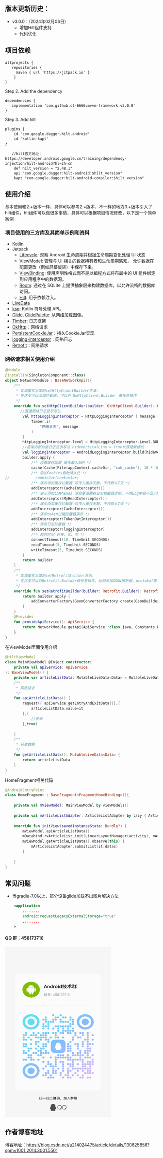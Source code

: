 
## 版本更新历史：  
- v3.0.0：(2024年02月06日)
  - 增加Hilt组件支持
  - 代码优化

## 项目依赖

``` Gradle
allprojects {
   repositories {
	 maven { url 'https://jitpack.io' }
    }
}
```

Step 2. Add the dependency

``` Gradle
dependencies {
   implementation 'com.github.cl-6666:mvvm-framework:v3.0.0'
}
```
Step 3. Add hilt
``` Gradle
plugins {
    id 'com.google.dagger.hilt.android'
    id 'kotlin-kapt'
}

   //hilt官方地址：https://developer.android.google.cn/training/dependency-injection/hilt-android?hl=zh-cn
    def hilt_version = "2.48.1"
    api "com.google.dagger:hilt-android:$hilt_version"
    kapt "com.google.dagger:hilt-android-compiler:$hilt_version"
```

## 使用介绍
基本使用和2.+版本一样，具体可以参考2.+版本，不一样的地方3.+版本引入了hilt组件，hlt组件可以做很多事情，具体可以根据项目情况修改，以下是一个简单案例

### 项目使用的三方库及其简单示例和资料

* [Kotlin](https://github.com/JetBrains/kotlin)
* Jetpack
  - [Lifecycle](https://developer.android.com/jetpack/androidx/releases/lifecycle): 观察 Android 生命周期并根据生命周期变化处理 UI 状态
  - [ViewModel](https://developer.android.com/topic/libraries/architecture/viewmodel): 管理与 UI 相关的数据持有者和生命周期感知。 允许数据在配置更改（例如屏幕旋转）中保存下来。
  - [ViewBinding](https://developer.android.com/topic/libraries/view-binding): 使用声明性格式而不是以编程方式将布局中的 UI 组件绑定到应用程序中的数据源。
  - [Room](https://developer.android.google.cn/jetpack/androidx/releases/room?hl=zh-cn): 通过在 SQLite 上提供抽象层来构建数据库，以允许流畅的数据库访问。
  - [Hilt](https://dagger.dev/hilt/): 用于依赖注入。
* [LiveData](https://developer.android.com/topic/libraries/architecture/livedata)
* [ksp](https://github.com/google/ksp): Kotlin 符号处理 API。
* [Glide](https://github.com/bumptech/glide), [GlidePalette](https://github.com/florent37/GlidePalette): 从网络加载图像。
* [Timber](https://github.com/JakeWharton/timber): 日志框架
* [OkHttp](https://github.com/square/okhttp)：网络请求
* [PersistentCookieJar](https://github.com/franmontiel/PersistentCookieJar)：持久CookieJar实现
* [logging-interceptor](https://github.com/square/okhttp)：网络日志
* [Retrofit](https://github.com/square/retrofit)：网络请求

### 网络请求相关使用介绍
```Kotlin
@Module
@InstallIn(SingletonComponent::class)
object NetworkModule : BaseNetworkApi(){
    /**
     * 实现重写父类的setHttpClientBuilder方法，
     * 在这里可以添加拦截器，可以对 OkHttpClient.Builder 做任意操作
     */
    override fun setHttpClientBuilder(builder: OkHttpClient.Builder): OkHttpClient.Builder {
       //普通网络日志显示写法
        val httpLoggingInterceptor = HttpLoggingInterceptor { message ->
            Timber.i(
                "网络日志", message
            )
        }
        httpLoggingInterceptor.level = HttpLoggingInterceptor.Level.BODY
        //框架内部封装日志显示写法 hideVerticalLine = true代表隐藏横线
        val loggingInterceptor = AndroidLoggingInterceptor.build(hideVerticalLine = true)
        builder.apply {
            /** 设置缓存配置 缓存最大10M */
            cache(Cache(File(appContext.cacheDir, "cxk_cache"), 10 * 1024 * 1024))
            /** 添加Cookies自动持久化 */
//            cookieJar(cookieJar)
            /** 演示添加缓存拦截器 可传入缓存天数，不传默认7天 */
            addInterceptor(CacheInterceptor())
            /** 演示添加公共heads 注意要设置在日志拦截器之前，不然Log中会不显示head信息 */
            addInterceptor(MyHeadInterceptor())
            /** 演示添加缓存拦截器 可传入缓存天数，不传默认7天 */
            addInterceptor(CacheInterceptor())
            /** 演示token过期拦截器演示 */
            addInterceptor(TokenOutInterceptor())
            /** 演示日志拦截器 */
            addInterceptor(loggingInterceptor)
            /** 超时时间 连接、读、写 */
            connectTimeout(10, TimeUnit.SECONDS)
            readTimeout(5, TimeUnit.SECONDS)
            writeTimeout(5, TimeUnit.SECONDS)
        }
        return builder
    }
    /**
     * 实现重写父类的setRetrofitBuilder方法，
     * 在这里可以对Retrofit.Builder做任意操作，比如添加GSON解析器，protobuf等
     */
    override fun setRetrofitBuilder(builder: Retrofit.Builder): Retrofit.Builder {
        return builder.apply {
            addConverterFactory(GsonConverterFactory.create(GsonBuilder().create()))
        }
    }
    @Provides
    fun provideApiService(): ApiService {
        return NetworkModule.getApi(ApiService::class.java, Constants.BASE_URL, false)
    }
}
```
在ViewModel里面使用介绍

```Kotlin
@HiltViewModel
class MainViewModel @Inject constructor(
    private val apiService: ApiService
): BaseViewModel() {
    private var articleListData: MutableLiveData<Data> = MutableLiveData()
    /**
     * 网络请求
     */
    fun apiArticleListData() {
        request({ apiService.getEntryAndExitData()},{
            articleListData.value=it
        },{
            //失败
        },true)

    }
    /**
     * 获取数据
     */
    fun getArticleListData(): MutableLiveData<Data> {
        return articleListData
    }
}
```
HomeFragment相关代码

```Kotlin
@AndroidEntryPoint
class HomeFragment : BaseFragment<FragmentHomeBinding>(){

    private val mViewModel: MainViewModel by viewModels()

    private val mArticleListAdapter: ArticleListAdapter by lazy { ArticleListAdapter(arrayListOf()) }

    override fun initView(savedInstanceState: Bundle?) {
        mViewModel.apiArticleListData()
        mDatabind.rvArticleList.init(LinearLayoutManager(activity), mArticleListAdapter, false)
        mViewModel.getArticleListData().observe(this) {
            mArticleListAdapter.submitList(it.datas)
        }

    }
}
```

## 常见问题
* 当gradle-7.0以上，部分设备glide加载不出图片解决方法  
``` xml
    <application
        ........
        android:requestLegacyExternalStorage="true"
        ........
	>
```
#### QQ 群：458173716  
<img src="https://github.com/cl-6666/serialPort/blob/master/qq2.jpg" width="350" height="560" alt="演示"/>  

## 作者博客地址    
博客地址：https://blog.csdn.net/a214024475/article/details/130625856?spm=1001.2014.3001.5501 
